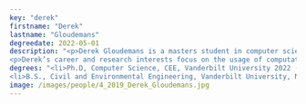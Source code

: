 ```yaml
---
key: "derek"
firstname: "Derek"
lastname: "Gloudemans"
degreedate: 2022-05-01
description: "<p>Derek Gloudemans is a masters student in computer science at Vanderbilt University. His undergraduate degree was in civil engineering from Vanderbilt University, where he graduated summa cum laude. Derek has work experience from the Indiana Department of Transportation.</p>
<p>Derek’s career and research interests focus on the usage of computational techniques to address large-scale and multiparameter problems traditionally solved using human intuition, with a particular emphasis on computer vision. Current work focuses on leveraging creating real-time methods for tracking objects across multiple continuous camera fields of view. Past projects have included fast joint object tracking and detection algorithms, utilizing computational techniques to analyze social distancing compliance, algorithms for vehicle turning movement counting at intersections on edge compute devices, and fault detection in the freight rail sector using machine learning. Derek is also interested in large-scale urban planning with a focus on sustainability, mobility and equality of service.</p>"
degrees: "<li>Ph.D, Computer Science, CEE, Vanderbilt University 2022 (expected)</li>
<li>B.S., Civil and Environmental Engineering, Vanderbilt University, Nashville, 2018</li>"
image: /images/people/4_2019_Derek_Gloudemans.jpg
---
```

